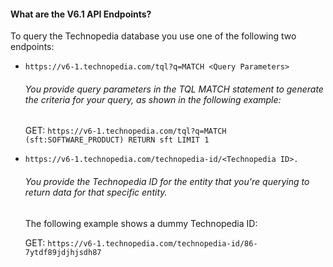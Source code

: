  #### What are the V6.1 API Endpoints?


  To query the Technopedia database you use one of the following two endpoints:


  * `https://v6-1.technopedia.com/tql?q=MATCH <Query Parameters>`
    
    ###### You provide query parameters in the TQL MATCH statement to generate the criteria for your query, as shown in the following example:<br>
    
    GET: `https://v6-1.technopedia.com/tql?q=MATCH (sft:SOFTWARE_PRODUCT) RETURN sft LIMIT 1`<br>

  * `https://v6-1.technopedia.com/technopedia-id/<Technopedia ID>.`
    
    ###### You provide the Technopedia ID for the entity that you're querying to return data for that specific entity. 
    The following example shows a dummy Technopedia ID: <br>
    
    GET: `https://v6-1.technopedia.com/technopedia-id/86-7ytdf89jdjhjsdh87`
   